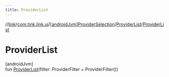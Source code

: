```yaml
---
title: ProviderList
---
```

//[link](../../../../index.html)/[com.tink.link.ui](../../index.html)/[[androidJvm]ProviderSelection](../index.html)/[ProviderList](index.html)/[ProviderList](-provider-list.html)



# ProviderList



[androidJvm]\
fun [ProviderList](-provider-list.html)(filter: ProviderFilter = ProviderFilter())




